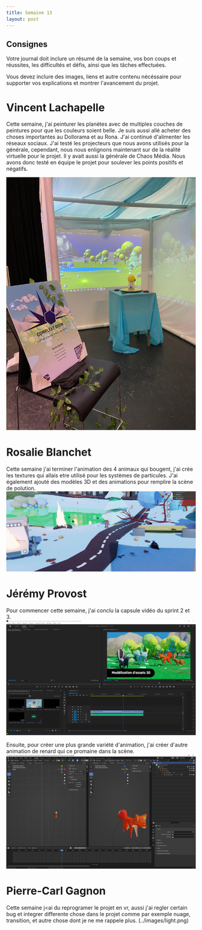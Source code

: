 ```yaml
---
title: Semaine 13
layout: post
---
```


## Consignes

Votre journal doit inclure un résumé de la semaine, vos bon coups et réussites, les difficultés et défis, ainsi que les tâches effectuées.

Vous devez inclure des images, liens et autre contenu nécéssaire pour supporter vos explications et montrer l'avancement du projet.

# Vincent Lachapelle
Cette semaine, j'ai peinturer les planètes avec de multiples couches de peintures pour que les couleurs soient belle. Je suis aussi allé acheter des choses importantes au Dollorama et au Rona. J'ai continué d'alimenter les réseaux sociaux. 
J'ai testé les projecteurs que nous avons utilisés pour la générale, cependant, nous nous enlignons maintenant sur de la réalité virtuelle pour le projet. Il y avait aussi la générale de Chaos Média. Nous avons donc testé en équipe le projet pour soulever les points positifs et négatifs.

![Image_scene](../images/scene.jpg)

# Rosalie Blanchet
Cette semaine j'ai terminer l'animation des 4 animaux qui bougent, j'ai crée les textures qui allais etre utilisé pour les systèmes de particules. J'ai également ajouté des modèles 3D et des animations pour remplire la scène de polution.
![Image_scene](../images/hiverpollutions_s13.jpg)

# Jérémy Provost
Pour commencer cette semaine, j'ai conclu la capsule vidéo du sprint 2 et 3.
![Video_cap](../images/Jay_sem_13_Video_capsule.JPG)

Ensuite, pour créer une plus grande variété d'animation, j'ai créer d'autre animation de renard qui ce promaine dans la scène.
![AnimRenard](../images/Jay_sem13_Animation_renard.JPG)

# Pierre-Carl Gagnon
Cette semaine j<ai du reprogramer le projet en vr, aussi j'ai regler certain bug et integrer differente chose dans le projet comme par exemple nuage, transition, et autre chose dont je ne me rappele plus. 
(../images/light.png)
